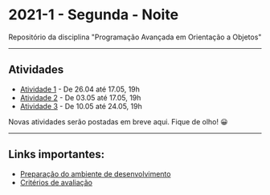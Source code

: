 # 2021-1 - Segunda - Noite


Repositório da disciplina "Programação Avançada em Orientação a Objetos"

***

## Atividades

 - [Atividade 1](https://forms.gle/LibywUEQ4bLVAS4N7) - De 26.04 até 17.05, 19h
 - [Atividade 2](https://forms.gle/J3HwtMaaYYFQmSqM8) - De 03.05 até 17.05, 19h
 - [Atividade 3](https://forms.gle/jc2mdi5TEReR9qePA) - De 10.05 até 24.05, 19h


Novas atividades serão postadas em breve aqui. Fique de olho! 😀


***


## Links importantes:


 - [Preparação do ambiente de desenvolvimento](https://github.com/traue/2021-1_segunda_noite/wiki/Prepara%C3%A7%C3%A3o-do-Ambiente-de-desenvolvimento)
 - [Critérios de avaliação](https://github.com/traue/2021-1_segunda_noite/wiki/Crit%C3%A9rios-de-avalia%C3%A7%C3%A3o)
